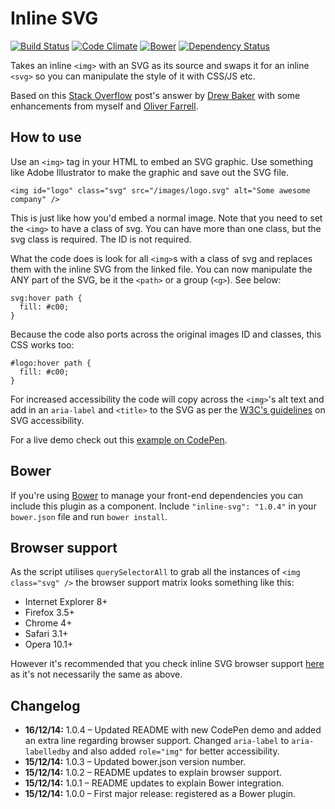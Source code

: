 # Inline SVG

[![Build Status](https://travis-ci.org/jonnyhaynes/inline-svg.svg?branch=master)](https://travis-ci.org/jonnyhaynes/inline-svg) [![Code Climate](https://codeclimate.com/github/jonnyhaynes/inline-svg/badges/gpa.svg)](https://codeclimate.com/github/jonnyhaynes/inline-svg) [![Bower](https://img.shields.io/bower/v/inline-svg.svg)](https://github.com/jonnyhaynes/inline-svg) [![Dependency Status](https://david-dm.org/jonnyhaynes/inline-svg.svg)](https://david-dm.org/jonnyhaynes/inline-svg)

Takes an inline `<img>` with an SVG as its source and swaps it for an inline `<svg>` so you can manipulate the style of it with CSS/JS etc.

Based on this [Stack Overflow](http://stackoverflow.com/questions/11978995/how-to-change-color-of-svg-image-using-css-jquery-svg-image-replacement) post's answer by [Drew Baker](http://stackoverflow.com/users/503546/drew-baker) with some enhancements from myself and [Oliver Farrell](https://github.com/oliverfarrell).

## How to use

Use an `<img>` tag in your HTML to embed an SVG graphic. Use something like Adobe Illustrator to make the graphic and save out the SVG file.

`<img id="logo" class="svg" src="/images/logo.svg" alt="Some awesome company" />`

This is just like how you'd embed a normal image. Note that you need to set the `<img>` to have a class of svg. You can have more than one class, but the svg class is required. The ID is not required.

What the code does is look for all `<img>`s with a class of svg and replaces them with the inline SVG from the linked file. You can now manipulate the ANY part of the SVG, be it the `<path>` or a group (`<g>`). See below:

```
svg:hover path {
  fill: #c00;
}
```

Because the code also ports across the original images ID and classes, this CSS works too:

```
#logo:hover path {
  fill: #c00;
}
```

For increased accessibility the code will copy across the `<img>`'s alt text and add in an `aria-label` and `<title>` to the SVG as per the [W3C's guidelines](http://www.w3.org/TR/SVG-access/) on SVG accessibility.

For a live demo check out this [example on CodePen](http://codepen.io/oliverfarrell/pen/GgqJvB).

## Bower

If you're using [Bower](bower.io) to manage your front-end dependencies you can include this plugin as a component. Include `"inline-svg": "1.0.4"` in your `bower.json` file and run `bower install`.

## Browser support

As the script utilises `querySelectorAll` to grab all the instances of `<img class="svg" />` the browser support matrix looks something like this:

- Internet Explorer 8+
- Firefox 3.5+
- Chrome 4+
- Safari 3.1+
- Opera 10.1+

However it's recommended that you check inline SVG browser support [here](http://caniuse.com/#search=inline%20svg) as it's not necessarily the same as above.

## Changelog

- **16/12/14:** 1.0.4 – Updated README with new CodePen demo and added an extra line regarding browser support. Changed `aria-label` to `aria-labelledby` and also added `role="img"` for better accessibility.
- **15/12/14:** 1.0.3 – Updated bower.json version number.
- **15/12/14:** 1.0.2 – README updates to explain browser support.
- **15/12/14:** 1.0.1 – README updates to explain Bower integration.
- **15/12/14:** 1.0.0 – First major release: registered as a Bower plugin.
